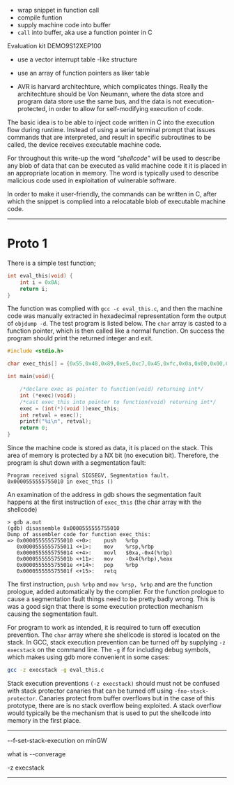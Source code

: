 

- wrap snippet in function call
- compile funtion
- supply machine code into buffer
- `call` into buffer, aka use a function pointer in C



Evaluation kit DEMO9S12XEP100


- use a vector interrupt table -like structure
- use an array of function pointers as liker table

- AVR is harvard architechture, which complicates things. Really the architechture should be Von Neumann, where the data store and program data store use the same bus, and the data is not execution-protected, in order to allow for self-modifying execution of code.




The basic idea is to be able to inject code written in C into the execution flow during runtime. Instead of using a serial terminal prompt that issues commands that are interpreted, and result in specific subroutines to be called, the device receives executable machine code.

For throughout this write-up the word *"shellcode"* will be used to describe any blob of data that can be executed as valid machine code it it is placed in an appropriate location in memory. The word is typically used to describe malicious code used in exploitation of vulnerable software.

In order to make it user-friendly, the commands can be written in C, after which the snippet is complied into a relocatable blob of executable machine code.

------

# Proto 1


There is a simple test function;
```c
int eval_this(void) {
    int i = 0x0A;
    return i;
}
```


The function was complied with `gcc -c eval_this.c`, and then the machine code was manually extracted in hexadecimal representation form the output of `objdump -d`. The test program is listed below. The `char` array is casted to a function pointer, which is then called like a normal function. On success the program should print the returned integer and exit.



```c
#include <stdio.h>

char exec_this[] = {0x55,0x48,0x89,0xe5,0xc7,0x45,0xfc,0x0a,0x00,0x00,0x00,0x8b,0x45,0xfc,0x5d,0xc3};

int main(void){

    /*declare exec as pointer to function(void) returning int*/
    int (*exec)(void);
    /*cast exec_this into pointer to function(void) returning int*/
    exec = (int(*)(void ))exec_this;
    int retval = exec();
    printf("%i\n", retval);
    return 0;
}
```


Since the machine code is stored as data, it is placed on the stack. This area of memory is protected by a NX bit (no execution bit). Therefore, the program is shut down with a segmentation fault:


```
Program received signal SIGSEGV, Segmentation fault.
0x0000555555755010 in exec_this ()
```

An examination of the address in gdb shows the segmentation fault happens at the first instruction of `exec_this` (the char array with the shellcode)

```
> gdb a.out
(gdb) disassemble 0x0000555555755010
Dump of assembler code for function exec_this:
=> 0x0000555555755010 <+0>:    push   %rbp
   0x0000555555755011 <+1>:    mov    %rsp,%rbp
   0x0000555555755014 <+4>:    movl   $0xa,-0x4(%rbp)
   0x000055555575501b <+11>:   mov    -0x4(%rbp),%eax
   0x000055555575501e <+14>:   pop    %rbp
   0x000055555575501f <+15>:   retq
```

The first instruction, `push %rbp` and `mov %rsp, %rbp` and are the function prologue, added automatically by the complier. For the function prologue to cause a segmentation fault things need to be pretty badly wrong. This is was a good sign that there is some execution protection mechanism causing the segmentation fault.

For program to work as intended, it is required to turn off execution prevention. The `char` array where she shellcode is stored is located on the stack. In GCC, stack execution prevention can be turned off by supplying `-z execstack` on the command line. The `-g` if for including debug symbols, which makes using gdb more convenient in some cases:

```bash
gcc -z execstack -g eval_this.c
```

Stack execution preventions `(-z execstack)` should must not be confused with stack protector canaries that can be turned off using `-fno-stack-protector`. Canaries protect from buffer overflows but in the case of this prototype, there are is no stack overflow being exploited. A stack overflow would typically be the mechanism that is used to put the shellcode into memory in the first place.

----------------------

--f-set-stack-execution on minGW

what is --converage

-z execstack

-----
